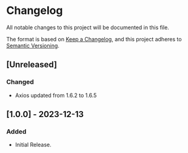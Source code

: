 # Changelog

All notable changes to this project will be documented in this file.

The format is based on [Keep a Changelog](https://keepachangelog.com/en/1.0.0/),
and this project adheres to [Semantic Versioning](https://semver.org/spec/v2.0.0.html).

## [Unreleased]

### Changed

- Axios updated from 1.6.2 to 1.6.5

## [1.0.0] - 2023-12-13

### Added

- Initial Release.
